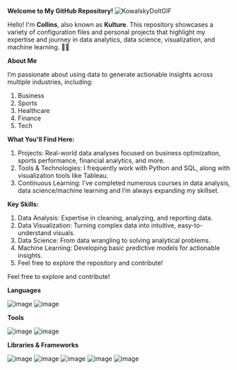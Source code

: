 **Welcome to My GitHub Repository!** ![KowalskyDoItGIF](https://github.com/user-attachments/assets/5990d2d4-48ea-4c19-a4cd-0a668fdd33ef)

Hello! I'm **Collins**, also known as **Kulture**. This repository showcases a variety of configuration files and personal projects that highlight my expertise and journey in data analytics, data science, visualization, and machine learning. 🚀✅


**About Me**

I’m passionate about using data to generate actionable insights across multiple industries, including:

1) Business
2) Sports
3) Healthcare
4) Finance
5) Tech

**What You'll Find Here:**

1) Projects: Real-world data analyses focused on business optimization, sports performance, financial analytics, and more.
2) Tools & Technologies: I frequently work with Python and SQL, along with visualization tools like Tableau.
3) Continuous Learning: I’ve completed numerous courses in data analysis, data science/machine learning and I’m always expanding my skillset.

**Key Skills:**

1) Data Analysis: Expertise in cleaning, analyzing, and reporting data.
2) Data Visualization: Turning complex data into intuitive, easy-to-understand visuals.
3) Data Science: From data wrangling to solving analytical problems.
4) Machine Learning: Developing basic predictive models for actionable insights.
5) Feel free to explore the repository and contribute!

Feel free to explore and contribute!

**Languages**

![image](https://github.com/user-attachments/assets/32125315-1681-4125-9570-55043714fa6e)
![image](https://github.com/user-attachments/assets/bdd1e1e7-56f0-43eb-bbca-85db8e7554bb)

**Tools**

![image](https://github.com/user-attachments/assets/a7337c4e-458d-47c2-81f6-5f0c0a5bb5a0)
![image](https://github.com/user-attachments/assets/61a658da-0755-4c12-b5dc-896e94776d96)

**Libraries & Frameworks**

![image](https://github.com/user-attachments/assets/c2e9605c-8cb1-4dcb-a252-737a4ba88f24)
![image](https://github.com/user-attachments/assets/9b486941-dcb6-4f9c-8693-19e07a17cac2)
![image](https://github.com/user-attachments/assets/fedf256c-9590-454c-a3ad-105e8b836279)
![image](https://github.com/user-attachments/assets/2e1cba64-9aa3-41e5-9a17-705bee92217e)
![image](https://github.com/user-attachments/assets/1cf0a0ad-47c7-4bff-a699-9601ef712c4b)














